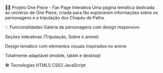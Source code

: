 🏴‍☠️ Projeto One Piece - Fan Page Interativa
Uma página temática dedicada ao universo de One Piece, criada para fãs explorarem informações sobre os personagens e a tripulação dos Chapéu de Palha.

✨ Funcionalidades
Galeria de personagens com design responsivo

Seções interativas (Tripulação, Sobre o anime)

Design temático com elementos visuais inspirados no anime

Totalmente adaptável (mobile, tablet e desktop)

🛠 Tecnologias
HTML5
CSS3
JavaScript 

